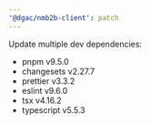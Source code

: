 ```yaml
---
'@dgac/nmb2b-client': patch
---
```


Update multiple dev dependencies:
- pnpm v9.5.0
- changesets v2.27.7
- prettier v3.3.2
- eslint v9.6.0
- tsx v4.16.2
- typescript v5.5.3